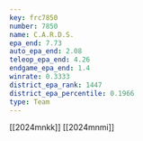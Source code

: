 ```yaml
---
key: frc7850
number: 7850
name: C.A.R.D.S.
epa_end: 7.73
auto_epa_end: 2.08
teleop_epa_end: 4.26
endgame_epa_end: 1.4
winrate: 0.3333
district_epa_rank: 1447
district_epa_percentile: 0.1966
type: Team
---
```

[[2024mnkk]]
[[2024mnmi]]
